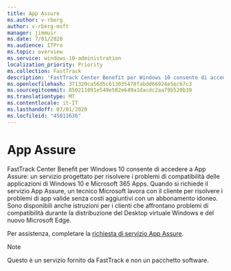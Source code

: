```yaml
---
title: App Assure
ms.author: v-rberg
author: v-rberg-msft
manager: jimmuir
ms.date: 7/01/2020
ms.audience: ITPro
ms.topic: overview
ms.service: windows-10-administration
localization_priority: Priority
ms.collection: FastTrack
description: 'FastTrack Center Benefit per Windows 10 consente di accedere a App Assure: un servizio progettato per risolvere i problemi di compatibilità delle applicazioni di Windows 10 e Microsoft 365 Apps.'
ms.openlocfilehash: 371320ca56d5c613035478fabdd66924e5ecb7c3
ms.sourcegitcommit: 850211891e549e582e649a1dacdc2aa79b520b39
ms.translationtype: MT
ms.contentlocale: it-IT
ms.lasthandoff: 07/01/2020
ms.locfileid: "45011636"
---
```

# <a name="app-assure"></a>App Assure

FastTrack Center Benefit per Windows 10 consente di accedere a App Assure: un servizio progettato per risolvere i problemi di compatibilità delle applicazioni di Windows 10 e Microsoft 365 Apps. Quando si richiede il servizio App Assure, un tecnico Microsoft lavora con il cliente per risolvere i problemi di app valide senza costi aggiuntivi con un abbonamento idoneo. Sono disponibili anche istruzioni per i clienti che affrontano problemi di compatibilità durante la distribuzione del Desktop virtuale Windows e del nuovo Microsoft Edge. 

Per assistenza, completare la [richiesta di servizio App Assure](https://go.microsoft.com/fwlink/?linkid=2022721).

  > [!NOTE]
> Questo è un servizio fornito da FastTrack e non un pacchetto software.
